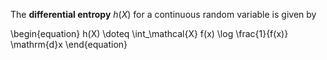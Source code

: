 The **differential entropy** $h(X)$ for a continuous random variable is given by

\begin{equation}
h(X) \doteq \int_\mathcal{X} f(x) \log \frac{1}{f(x)} \mathrm{d}x
\end{equation}
